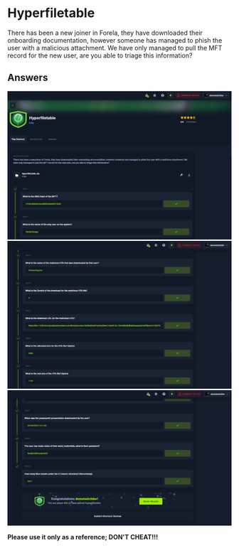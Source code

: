 # Hyperfiletable

There has been a new joiner in Forela, they have downloaded their onboarding documentation, however someone has managed to phish the user with a malicious attachment. We have only managed to pull the MFT record for the new user, are you able to triage this information?

## Answers

<img src="./assets/images/Capture1.PNG">
<img src="./assets/images/Capture2.PNG">
<img src="./assets/images/Capture3.PNG">

<b>Please use it only as a reference; DON'T CHEAT!!!</b>
